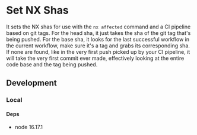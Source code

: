 # Set NX Shas
It sets the NX shas for use with the `nx affected` command and a CI pipeline based on git tags.
For the head sha, it just takes the sha of the git tag that's being pushed.
For the base sha, it looks for the last successful workflow in the current workflow, make sure it's a tag and grabs its corresponding sha. If none are found, like in the very first push picked up by your CI pipeline, it will take the very first commit ever made, effectively looking at the entire code base and the tag being pushed.

## Development
### Local
#### Deps
- node 16.17.1
